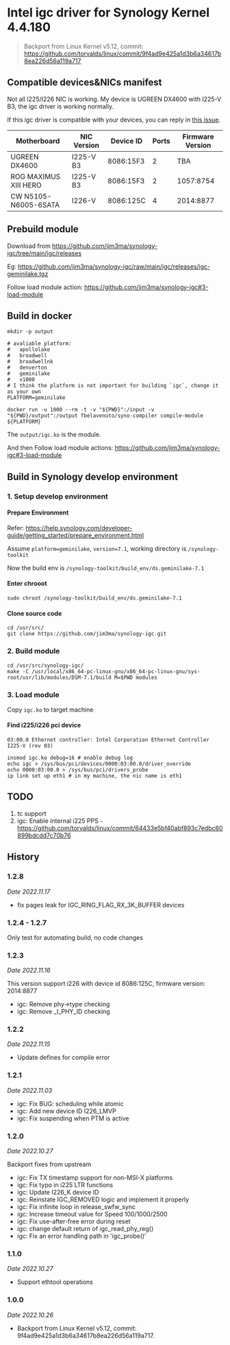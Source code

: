 # Intel igc driver for Synology Kernel 4.4.180

> Backport from Linux Kernel v5.12, commit: https://github.com/torvalds/linux/commit/9f4ad9e425a1d3b6a34617b8ea226d56a119a717

## Compatible devices&NICs manifest

Not all I225/I226 NIC is working.
My device is UGREEN DX4600 with I225-V B3, the igc driver is working normally.

If this igc driver is compatible with your devices, you can reply in [this issue](https://github.com/jim3ma/synology-igc/issues/3).

| Motherboard | NIC Version | Device ID | Ports | Firmware Version |
| --- | --- | --- | --- | --- |
| UGREEN DX4600 | I225-V B3 | 8086:15F3| 2 | TBA |
| ROG MAXIMUS XIII HERO | I225-V B3 | 8086:15F3 | 2 | 1057:8754 |
| CW N5105-N6005-6SATA | I226-V | 8086:125C | 4 | 2014:8877 |

## Prebuild module

Download from https://github.com/jim3ma/synology-igc/tree/main/igc/releases

Eg: https://github.com/jim3ma/synology-igc/raw/main/igc/releases/igc-geminilake.tgz

Follow load module action: https://github.com/jim3ma/synology-igc#3-load-module

## Build in docker

```
mkdir -p output

# avaliable platform:
#   apollolake
#   broadwell
#   broadwellnk
#   denverton
#   geminilake
#   v1000
# I think the platform is not important for building `igc`, change it as your own
PLATFORM=geminilake

docker run -u 1000 --rm -t -v "${PWD}":/input -v "${PWD}/output":/output fbelavenuto/syno-compiler compile-module ${PLATFORM}
```

The `output/igc.ko` is the module.

And then Follow load module actions: https://github.com/jim3ma/synology-igc#3-load-module

## Build in Synology develop environment

### 1. Setup develop environment

#### Prepare Environment

Refer: https://help.synology.com/developer-guide/getting_started/prepare_environment.html

Assume `platform=geminilake`, `version=7.1`, working directory is `/synology-toolkit`

Now the build env is `/synology-toolkit/build_env/ds.geminilake-7.1`

#### Enter chrooot

```
sudo chroot /synology-toolkit/build_env/ds.geminilake-7.1
```

#### Clone source code

```
cd /usr/src/
git clone https://github.com/jim3ma/synology-igc.git
```

### 2. Build module

```shell
cd /usr/src/synology-igc/
make -C /usr/local/x86_64-pc-linux-gnu/x86_64-pc-linux-gnu/sys-root/usr/lib/modules/DSM-7.1/build M=$PWD modules
```

### 3. Load module

Copy `igc.ko` to target machine

#### Find i225/i226 pci device

```
03:00.0 Ethernet controller: Intel Corporation Ethernet Controller I225-V (rev 03)
```

```
insmod igc.ko debug=16 # enable debug log
echo igc > /sys/bus/pci/devices/0000:03:00.0/driver_override
echo 0000:03:00.0 > /sys/bus/pci/drivers_probe
ip link set up eth1 # in my machine, the nic name is eth1
```

## TODO

1. tc support
2. igc: Enable internal i225 PPS - https://github.com/torvalds/linux/commit/64433e5bf40abf893c7edbc60899bdcdd7c70b76

## History

### 1.2.8

_Date 2022.11.17_

* fix pages leak for IGC_RING_FLAG_RX_3K_BUFFER devices

### 1.2.4 - 1.2.7

Only test for automating build, no code changes

### 1.2.3

_Date 2022.11.16_

This version support i226 with device id 8086:125C, firmware version: 2014:8877

* igc: Remove phy->type checking
* igc: Remove _I_PHY_ID checking

### 1.2.2

_Date 2022.11.15_

* Update defines for compile error

### 1.2.1

_Date 2022.11.03_

* igc: Fix BUG: scheduling while atomic
* igc: Add new device ID I226_LMVP
* igc: Fix suspending when PTM is active

### 1.2.0

_Date 2022.10.27_

Backport fixes from upstream

* igc: Fix TX timestamp support for non-MSI-X platforms
* igc: Fix typo in i225 LTR functions
* igc: Update I226_K device ID
* igc: Reinstate IGC_REMOVED logic and implement it properly
* igc: Fix infinite loop in release_swfw_sync
* igc: Increase timeout value for Speed 100/1000/2500
* igc: Fix use-after-free error during reset
* igc: change default return of igc_read_phy_reg()
* igc: Fix an error handling path in 'igc_probe()'

### 1.1.0

_Date 2022.10.27_

* Support ethtool operations

### 1.0.0

_Date 2022.10.26_

* Backport from Linux Kernel v5.12, commit: 9f4ad9e425a1d3b6a34617b8ea226d56a119a717.
